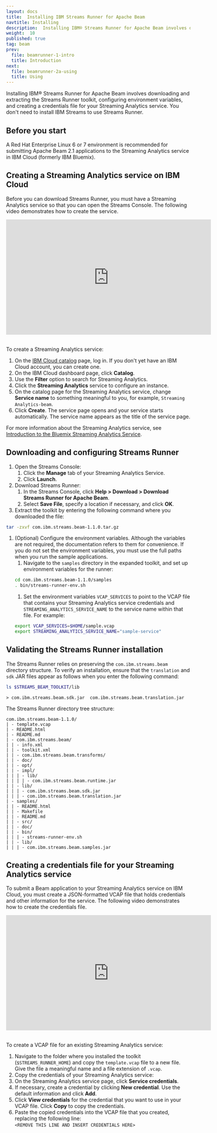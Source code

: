 ```yaml
---
layout: docs
title:  Installing IBM Streams Runner for Apache Beam
navtitle: Installing
description:  Installing IBM® Streams Runner for Apache Beam involves downloading and extracting the Streams Runner toolkit, configuring environment variables, and creating a credentials file for your Streaming Analytics service.
weight:  10
published: true
tag: beam
prev:
  file: beamrunner-1-intro
  title: Introduction
next:
  file: beamrunner-2a-using
  title: Using
---
```


Installing IBM® Streams Runner for Apache Beam involves downloading and extracting the Streams Runner toolkit, configuring environment variables, and creating a credentials file for your Streaming Analytics service. You don't need to install IBM Streams to use Streams Runner.

## Before you start

A Red Hat Enterprise Linux 6 or 7 environment is recommended for submitting Apache Beam 2.1 applications to the Streaming Analytics service in IBM Cloud (formerly IBM Bluemix).

## Creating a Streaming Analytics service on IBM Cloud

Before you can download Streams Runner, you must have a Streaming Analytics service so that you can open the Streams Console. The following video demonstrates how to create the service.

<iframe width="560" height="315" src="https://www.youtube.com/embed/zz0jqt61Xkg" frameborder="0" allowfullscreen></iframe>

<br>To create a Streaming Analytics service:

1. On the [IBM Cloud catalog](https://console.bluemix.net/catalog/) page, log in. If you don't yet have an IBM Cloud account, you can create one.
2. On the IBM Cloud dashboard page, click **Catalog**.
3. Use the **Filter** option to search for Streaming Analytics.
4. Click the **Streaming Analytics** service to configure an instance.
5. On the catalog page for the Streaming Analytics service, change **Service name** to something meaningful to you, for example, `Streaming Analytics-beam`.
6. Click **Create**. The service page opens and your service starts automatically. The service name appears as the title of the service page.

For more information about the Streaming Analytics service, see [Introduction to the Bluemix Streaming Analytics Service](https://developer.ibm.com/streamsdev/docs/streaming-analytics-now-available-bluemix-2/).

## Downloading and configuring Streams Runner

1. Open the Streams Console:
    1. Click the **Manage** tab of your Streaming Analytics Service.
    1. Click **Launch**.
1. Download Streams Runner:
    1. In the Streams Console, click **Help > Download > Download Streams Runner for Apache Beam**.
    1. Select **Save File**, specify a location if necessary, and click **OK**.
1. Extract the toolkit by entering the following command where you downloaded the file:
```bash
tar -zxvf com.ibm.streams.beam-1.1.0.tar.gz
```
1. (Optional) Configure the environment variables. Although the variables are not required, the documentation refers to them for convenience. If you do not set the environment variables, you must use the full paths when you run the sample applications.
    1. Navigate to the `samples` directory in the expanded toolkit, and set up environment variables for the runner:
    ```bash
    cd com.ibm.streams.beam-1.1.0/samples
    . bin/streams-runner-env.sh
    ```
    1. Set the environment variables `VCAP_SERVICES` to point to the VCAP file that contains your Streaming Analytics service credentials and `STREAMING_ANALYTICS_SERVICE_NAME` to the service name within that file. For example: 
    ```bash
    export VCAP_SERVICES=$HOME/sample.vcap
    export STREAMING_ANALYTICS_SERVICE_NAME="sample-service"
    ```


## Validating the Streams Runner installation

The Streams Runner relies on preserving the `com.ibm.streams.beam` directory structure. To verify an installation, ensure that the `translation` and `sdk` JAR files appear as follows when you enter the following command:
```bash
ls $STREAMS_BEAM_TOOLKIT/lib
```
```
> com.ibm.streams.beam.sdk.jar  com.ibm.streams.beam.translation.jar
```

The Streams Runner directory tree structure:
```
com.ibm.streams.beam-1.1.0/
| - template.vcap
| - README.html
| - README.md
| - com.ibm.streams.beam/
| | - info.xml
| | - toolkit.xml
| | - com.ibm.streams.beam.transforms/
| | - doc/
| | - opt/
| | - impl/
| | | - lib/
| | | | - com.ibm.streams.beam.runtime.jar
| | - lib/
| | | - com.ibm.streams.beam.sdk.jar
| | | - com.ibm.streams.beam.translation.jar
| - samples/
| | - README.html
| | - Makefile
| | - README.md
| | - src/
| | - doc/
| | - bin/
| | | - streams-runner-env.sh
| | - lib/
| | | - com.ibm.streams.beam.samples.jar
```

## Creating a credentials file for your Streaming Analytics service

To submit a Beam application to your Streaming Analytics service on IBM Cloud, you must create a JSON-formatted VCAP file that holds credentials and other information for the service. The following video demonstrates how to create the credentials file.

<iframe width="560" height="315" src="https://www.youtube.com/embed/YqtuWkxkaXU" frameborder="0" allowfullscreen></iframe>

<br>To create a VCAP file for an existing Streaming Analytics service:

1. Navigate to the folder where you installed the toolkit (`$STREAMS_RUNNER_HOME`) and copy the `template.vcap` file to a new file. Give the file a meaningful name and a file extension of `.vcap`.
2. Copy the credentials of your Streaming Analytics service:
  1. On the Streaming Analytics service page, click **Service credentials**.
  2. If necessary, create a credential by clicking **New credential**. Use the default information and click **Add**.
  3. Click **View credentials** for the credential that you want to use in your VCAP file. Click **Copy** to copy the credentials.
3. Paste the copied credentials into the VCAP file that you created, replacing the following line:  
    `<REMOVE THIS LINE AND INSERT CREDENTIALS HERE>`
